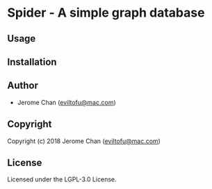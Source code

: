 # Spider - A simple graph database

## Usage

## Installation

## Author

* Jerome Chan (eviltofu@mac.com)

## Copyright

Copyright (c) 2018 Jerome Chan (eviltofu@mac.com)

## License

Licensed under the LGPL-3.0 License.
